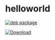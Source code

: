 # helloworld

[![deb package](https://www.bintray.com/docs/images/bintray_badge_color.png)](https://bintray.com/zhaldak/otus-cpp/helloworld?source=watch)

[![Download](https://api.bintray.com/packages/zhaldak/otus-cpp/helloworld/images/download.svg)](https://bintray.com/zhaldak/otus-cpp/helloworld/_latestVersion)

